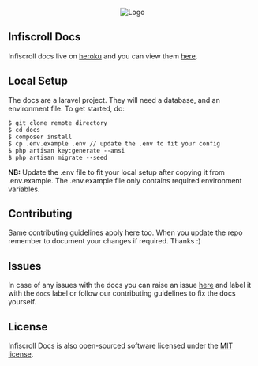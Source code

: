 <p align="center"><img alt="Logo" src="https://res.cloudinary.com/dkgtd3pil/image/upload/e_bgremoval,o_100/v1587389258/other_data/Screenshot_21.png"></p>

## Infiscroll Docs

Infiscroll docs live on [heroku](https://heroku.com) and you can view them [here](https://infiscroll.herokuapp.com).

## Local Setup

The docs are a laravel project. They will need a database, and an environment file. To get started, do:
```$xslt
$ git clone remote directory
$ cd docs
$ composer install
$ cp .env.example .env // update the .env to fit your config
$ php artisan key:generate --ansi
$ php artisan migrate --seed
```

**NB:** Update the .env file to fit your local setup after copying it from .env.example. The .env.example file only contains required environment variables. 

## Contributing

Same contributing guidelines apply here too. When you update the repo remember to document your changes if required. Thanks :)

## Issues

In case of any issues with the docs you can raise an issue [here](https://github.com/dopesky/infiscroll/issues/new) and label it with the `docs` label or follow our contributing guidelines to fix the docs yourself.

## License

Infiscroll Docs is also open-sourced software licensed under the [MIT license](https://opensource.org/licenses/MIT).
